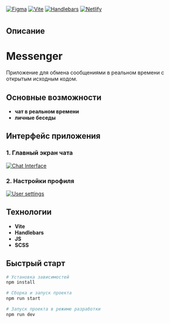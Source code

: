 [![Figma](https://img.shields.io/badge/Figma-F24E1E?style=for-the-badge&logo=figma&logoColor=white)](https://www.figma.com/design/Z10fKciV4DCTEvOrcZLhB0/ElenaI?node-id=142-2)
[![Vite](https://img.shields.io/badge/Vite-646CFF?style=for-the-badge&logo=vite&logoColor=white)](https://vitejs.dev/)
[![Handlebars](https://img.shields.io/badge/Handlebars.js-f0772b?style=for-the-badge&logo=handlebars.js&logoColor=black)](https://handlebarsjs.com/)
[![Netlify](https://img.shields.io/badge/Netlify-00C7B7?style=for-the-badge&logo=netlify&logoColor=white)](https://statuesque-puppy-8f0c54.netlify.app)

#

## Описание

# Messenger

Приложение для обмена сообщениями в реальном времени с открытым исходным кодом.

## Основные возможности

- **чат в реальном времени**
- **личные беседы**

## Интерфейс приложения

### 1. Главный экран чата

[![Chat Interface](https://www.figma.com/embed?embed_host=share&url=https://www.figma.com/design/Z10fKciV4DCTEvOrcZLhB0/ElenaI?node-id=142-60&t=kt6ze9mJ1cI0gCkX-4)](https://www.figma.com/design/Z10fKciV4DCTEvOrcZLhB0/ElenaI?node-id=142-60)

### 2. Настройки профиля

[![User settings](https://www.figma.com/embed?embed_host=share&url=https://www.figma.com/design/Z10fKciV4DCTEvOrcZLhB0/ElenaI?node-id=144-107&t=9lvnghfhdiNjDh8J-4)](https://www.figma.com/design/Z10fKciV4DCTEvOrcZLhB0/ElenaI?node-id=144-107)

## Технологии

- **Vite**
- **Handlebars**
- **JS**
- **SCSS**

## Быстрый старт

```bash
# Установка зависимостей
npm install

# Сборка и запуск проекта
npm run start

# Запуск проекта в режиме разработки
npm run dev
```
